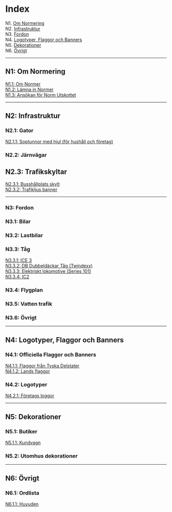 # Index
N1. [Om Normering](#n1)  
N2. [Infrastruktur](#n2)  
N3. [Fordon](#n3)  
N4. [Logotyper, Flaggor och Banners](#n4)  
N5. [Dekorationer](#n5)  
N6. [Övrigt](#n6)  

***

## N1: Om Normering
[N1.1: Om Normer](/BTEN/SV/1/1)  
[N1.2: Lämna in Normer](/BTEN/SV/1/2)  
[N1.3: Ansökan för Norm Utskottet](/BTEN/SV/1/3)

***

## N2: Infrastruktur
### N2.1: Gator
[N2.1.1: Soptunnor med hjul (för hushåll och företag)](/BTEN/SV/2/1/1)
### N2.2: Järnvägar
## N2.3: Trafikskyltar
[N2.3.1: Busshållplats skylt](/BTEN/SV/2/3/1)  
[N2.3.2: Trafikljus banner](/BTEN/SV/2/3/2)

***

### N3: Fordon
### N3.1: Bilar
### N3.2: Lastbilar
### N3.3: Tåg
[N3.3.1: ICE 3](/BTEN/SV/3/3/1)  
[N3.3.2: DB Dubbeldäckar Tåg (Twindexx)](/BTEN/SV/3/3/2)  
[N3.3.3: Elektriskt lokomotive (Series 101)](/BTEN/SV/3/3/3)  
[N3.3.4: IC2](/BTEN/SV/3/3/4)
### N3.4: Flygplan
### N3.5: Vatten trafik
### N3.6: Övrigt

***

## N4: Logotyper, Flaggor och Banners
### N4.1: Officiella Flaggor och Banners
[N4.1.1: Flaggor från Tyska Delstater](/BTEN/SV/4/1/1)  
[N4.1.2: Lands flaggor](/BTEN/SV/4/1/2)
### N4.2: Logotyper
[N4.2.1: Företags loggor](/BTEN/SV/4/2/1)

***

## N5: Dekorationer
### N5.1: Butiker
[N5.1.1: Kundvagn](/BTEN/SV/5/1/1)
### N5.2: Utomhus dekorationer

***

## N6: Övrigt
### N6.1: Ordlista
[N6.1.1: Huvuden](/BTEN/SV/6/1/1)